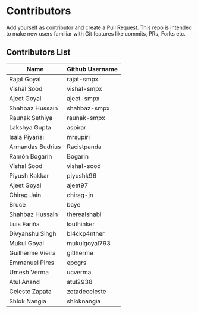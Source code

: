 # Contributors
Add yourself as contributor and create a Pull Request.
This repo is intended to make new users familiar with Git features like commits, PRs, Forks etc.

## Contributors List

| Name | Github Username |
| --- | --- |
| Rajat Goyal | rajat-smpx |
| Vishal Sood | vishal-smpx |
| Ajeet Goyal | ajeet-smpx |
| Shahbaz Hussain | shahbaz-smpx |
| Raunak Sethiya | raunak-smpx |
| Lakshya Gupta | aspirar |
| Isala Piyarisi | mrsupiri |
| Armandas Budrius | Racistpanda |
| Ramón Bogarin | Bogarin |
| Vishal Sood | vishal-sood |
| Piyush Kakkar | piyushk96 |
| Ajeet Goyal | ajeet97 |
| Chirag Jain | chirag-jn |
| Bruce | bcye |
| Shahbaz Hussain | therealshabi |
| Luis Fariña | louthinker |
| Divyanshu Singh | bl4ckp4nther |
| Mukul Goyal | mukulgoyal793 |
| Guilherme Vieira |  gitlherme |
| Emmanuel Pires | epcgrs |
| Umesh Verma	| ucverma |
| Atul Anand | atul2938 |
| Celeste Zapata | zetadeceleste |
| Shlok Nangia | shloknangia |
